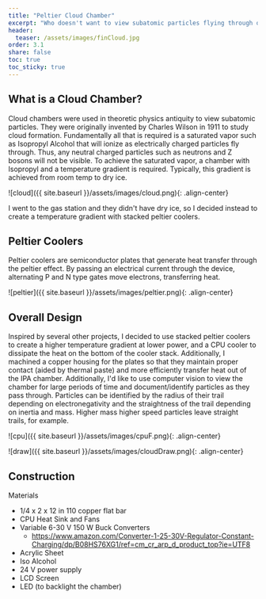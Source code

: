 ```yaml
---
title: "Peltier Cloud Chamber"
excerpt: "Who doesn't want to view subatomic particles flying through our atmosphere? A Cloud chamber is a relatively old-school device for subatomic particle viewing."
header:
  teaser: /assets/images/finCloud.jpg
order: 3.1
share: false
toc: true
toc_sticky: true
---
```


## What is a Cloud Chamber? 

Cloud chambers were used in theoretic physics antiquity to view subatomic particles. They were originally invented by Charles Wilson in 1911 to study cloud formation. Fundamentally all that is required is a saturated vapor such as Isopropyl Alcohol that will ionize as electrically charged particles fly through. Thus, any neutral charged particles such as neutrons and Z bosons will not be visible. To achieve the saturated vapor, a chamber with Isopropyl and a temperature gradient is required. Typically, this gradient is achieved from room temp to dry ice. 

![cloud]({{ site.baseurl }}/assets/images/cloud.png){: .align-center}

I went to the gas station and they didn't have dry ice, so I decided instead to create a temperature gradient with stacked peltier coolers. 

## Peltier Coolers

Peltier coolers are semiconductor plates that generate heat transfer through the peltier effect. By passing an electrical current through the device, alternating P and N type gates move electrons, transferring heat. 

![peltier]({{ site.baseurl }}/assets/images/peltier.png){: .align-center}

## Overall Design

Inspired by several other projects, I decided to use stacked peltier coolers to create a higher temperature gradient at lower power, and a CPU cooler to dissipate the heat on the bottom of the cooler stack. Additionally, I machined a copper housing for the plates so that they maintain proper contact (aided by thermal paste) and more efficiently transfer heat out of the IPA chamber. Additionally, I'd like to use computer vision to view the chamber for large periods of time and document/identify particles as they pass through. Particles can be identified by the radius of their trail depending on electronegativity and the straightness of the trail depending on inertia and mass. Higher mass higher speed particles leave straight trails, for example. 

![cpu]({{ site.baseurl }}/assets/images/cpuF.png){: .align-center}

![draw]({{ site.baseurl }}/assets/images/cloudDraw.png){: .align-center}

## Construction

Materials 
- 1/4 x 2 x 12 in 110 copper flat bar 
- CPU Heat Sink and Fans
- Variable 6-30 V 150 W Buck Converters
	- https://www.amazon.com/Converter-1-25-30V-Regulator-Constant-Charging/dp/B08HS76XG1/ref=cm_cr_arp_d_product_top?ie=UTF8
- Acrylic Sheet
- Iso Alcohol
- 24 V power supply
- LCD Screen 
- LED (to backlight the chamber)

